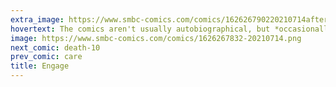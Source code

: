 ```yaml
---
extra_image: https://www.smbc-comics.com/comics/162626790220210714after.png
hovertext: The comics aren't usually autobiographical, but *occasionally*...
image: https://www.smbc-comics.com/comics/1626267832-20210714.png
next_comic: death-10
prev_comic: care
title: Engage
---
```


